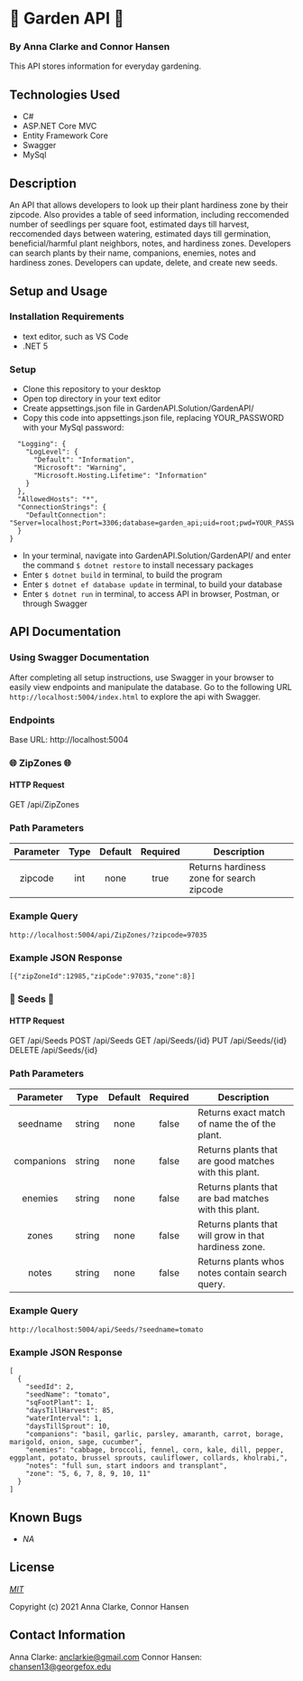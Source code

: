 # 🌿 Garden API 🌿

### By Anna Clarke and Connor Hansen

This API stores information for everyday gardening.

## Technologies Used
* C#
* ASP.NET Core MVC
* Entity Framework Core
* Swagger
* MySql

## Description

An API that allows developers to look up their plant hardiness zone by their zipcode. Also provides a table of seed information, including reccomended number of seedlings per square foot, estimated days till harvest, reccomended days between watering, estimated days till germination, beneficial/harmful plant neighbors, notes, and hardiness zones. Developers can search plants by their name, companions, enemies, notes and hardiness zones. Developers can update, delete, and create new seeds.

## Setup and Usage

### Installation Requirements
* text editor, such as VS Code
* .NET 5

### Setup
* Clone this repository to your desktop
* Open top directory in your text editor
* Create appsettings.json file in GardenAPI.Solution/GardenAPI/
* Copy this code into appsettings.json file, replacing YOUR_PASSWORD with your MySql password:  
```{
  "Logging": {
    "LogLevel": {
      "Default": "Information",
      "Microsoft": "Warning",
      "Microsoft.Hosting.Lifetime": "Information"
    }
  },
  "AllowedHosts": "*",
  "ConnectionStrings": {
    "DefaultConnection": "Server=localhost;Port=3306;database=garden_api;uid=root;pwd=YOUR_PASSWORD;"
  }
}
```
* In your terminal, navigate into GardenAPI.Solution/GardenAPI/ and enter the command `$ dotnet restore` to install necessary packages
* Enter `$ dotnet build` in terminal, to build the program
* Enter `$ dotnet ef database update` in terminal, to build your database
* Enter `$ dotnet run` in terminal, to access API in browser, Postman, or through Swagger

## API Documentation

### Using Swagger Documentation

After completing all setup instructions, use Swagger in your browser to easily view endpoints and manipulate the database. Go to the following URL `http://localhost:5004/index.html` to explore the api with Swagger.

### Endpoints

Base URL: http://localhost:5004

###  🌐 ZipZones 🌐

#### HTTP Request

GET /api/ZipZones

### Path Parameters

| Parameter | Type | Default | Required | Description |
| :---: | :---: | :---: | :---: | --- |
| zipcode | int | none | true | Returns hardiness zone for search zipcode |

### Example Query
`
http://localhost:5004/api/ZipZones/?zipcode=97035
`

### Example JSON Response
`
[{"zipZoneId":12985,"zipCode":97035,"zone":8}]
`
### 🌱 Seeds 🌱

#### HTTP Request

GET /api/Seeds
POST /api/Seeds
GET /api/Seeds/{id}
PUT /api/Seeds/{id}
DELETE /api/Seeds/{id}

### Path Parameters

| Parameter | Type | Default | Required | Description |
| :---: | :---: | :---: | :---: | --- |
| seedname | string | none | false | Returns exact match of name the of the plant.
| companions | string | none| false | Returns plants that are good matches with this plant.
| enemies | string | none | false | Returns plants that are bad matches with this plant.
| zones | string | none | false | Returns plants that will grow in that hardiness zone.
| notes | string | none | false | Returns plants whos notes contain search query.

### Example Query
`
http://localhost:5004/api/Seeds/?seedname=tomato
`

### Example JSON Response
```
[
  {
    "seedId": 2,
    "seedName": "tomato",
    "sqFootPlant": 1,
    "daysTillHarvest": 85,
    "waterInterval": 1,
    "daysTillSprout": 10,
    "companions": "basil, garlic, parsley, amaranth, carrot, borage, marigold, onion, sage, cucumber",
    "enemies": "cabbage, broccoli, fennel, corn, kale, dill, pepper, eggplant, potato, brussel sprouts, cauliflower, collards, kholrabi,",
    "notes": "full sun, start indoors and transplant",
    "zone": "5, 6, 7, 8, 9, 10, 11"
  }
]
```


## Known Bugs

* _NA_

## License

_[MIT](https://opensource.org/licenses/MIT)_  

Copyright (c) 2021 Anna Clarke, Connor Hansen

## Contact Information

Anna Clarke: <anclarkie@gmail.com>
Connor Hansen: <chansen13@georgefox.edu>